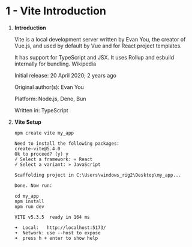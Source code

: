 # 1 - Vite Introduction
 
1. **Introduction**

    Vite is a local development server written by Evan You, the creator of Vue.js, and used by default by Vue and for React project templates. 

    It has support for TypeScript and JSX. It uses Rollup and esbuild internally for bundling. Wikipedia


    Initial release: 20 April 2020; 2 years ago

    Original author(s): Evan You

    Platform: Node.js, Deno, Bun

    Written in: TypeScript

2. **Vite Setup**

    ```
    npm create vite my_app
    ```

    ```
    Need to install the following packages:
    create-vite@5.4.0
    Ok to proceed? (y) y
    √ Select a framework: » React
    √ Select a variant: » JavaScript

    Scaffolding project in C:\Users\windows_rig2\Desktop\my_app...

    Done. Now run:

    cd my_app
    npm install
    npm run dev
    ```

    ```
    VITE v5.3.5  ready in 164 ms

    ➜  Local:   http://localhost:5173/
    ➜  Network: use --host to expose
    ➜  press h + enter to show help
    ```